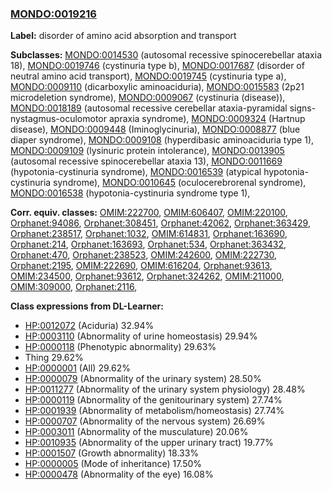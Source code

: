 
### [MONDO:0019216](http://purl.obolibrary.org/obo/MONDO_0019216)
**Label:** disorder of amino acid absorption and transport

**Subclasses:** [MONDO:0014530](http://purl.obolibrary.org/obo/MONDO_0014530) (autosomal recessive spinocerebellar ataxia 18), [MONDO:0019746](http://purl.obolibrary.org/obo/MONDO_0019746) (cystinuria type b), [MONDO:0017687](http://purl.obolibrary.org/obo/MONDO_0017687) (disorder of neutral amino acid transport), [MONDO:0019745](http://purl.obolibrary.org/obo/MONDO_0019745) (cystinuria type a), [MONDO:0009110](http://purl.obolibrary.org/obo/MONDO_0009110) (dicarboxylic aminoaciduria), [MONDO:0015583](http://purl.obolibrary.org/obo/MONDO_0015583) (2p21 microdeletion syndrome), [MONDO:0009067](http://purl.obolibrary.org/obo/MONDO_0009067) (cystinuria (disease)), [MONDO:0018189](http://purl.obolibrary.org/obo/MONDO_0018189) (autosomal recessive cerebellar ataxia-pyramidal signs-nystagmus-oculomotor apraxia syndrome), [MONDO:0009324](http://purl.obolibrary.org/obo/MONDO_0009324) (Hartnup disease), [MONDO:0009448](http://purl.obolibrary.org/obo/MONDO_0009448) (Iminoglycinuria), [MONDO:0008877](http://purl.obolibrary.org/obo/MONDO_0008877) (blue diaper syndrome), [MONDO:0009108](http://purl.obolibrary.org/obo/MONDO_0009108) (hyperdibasic aminoaciduria type 1), [MONDO:0009109](http://purl.obolibrary.org/obo/MONDO_0009109) (lysinuric protein intolerance), [MONDO:0013905](http://purl.obolibrary.org/obo/MONDO_0013905) (autosomal recessive spinocerebellar ataxia 13), [MONDO:0011669](http://purl.obolibrary.org/obo/MONDO_0011669) (hypotonia-cystinuria syndrome), [MONDO:0016539](http://purl.obolibrary.org/obo/MONDO_0016539) (atypical hypotonia-cystinuria syndrome), [MONDO:0010645](http://purl.obolibrary.org/obo/MONDO_0010645) (oculocerebrorenal syndrome), [MONDO:0016538](http://purl.obolibrary.org/obo/MONDO_0016538) (hypotonia-cystinuria syndrome type 1), 

**Corr. equiv. classes:** [OMIM:222700](http://purl.obolibrary.org/obo/OMIM_222700), [OMIM:606407](http://purl.obolibrary.org/obo/OMIM_606407), [OMIM:220100](http://purl.obolibrary.org/obo/OMIM_220100), [Orphanet:94086](http://www.orpha.net/ORDO/Orphanet_94086), [Orphanet:308451](http://www.orpha.net/ORDO/Orphanet_308451), [Orphanet:42062](http://www.orpha.net/ORDO/Orphanet_42062), [Orphanet:363429](http://www.orpha.net/ORDO/Orphanet_363429), [Orphanet:238517](http://www.orpha.net/ORDO/Orphanet_238517), [Orphanet:1032](http://www.orpha.net/ORDO/Orphanet_1032), [OMIM:614831](http://purl.obolibrary.org/obo/OMIM_614831), [Orphanet:163690](http://www.orpha.net/ORDO/Orphanet_163690), [Orphanet:214](http://www.orpha.net/ORDO/Orphanet_214), [Orphanet:163693](http://www.orpha.net/ORDO/Orphanet_163693), [Orphanet:534](http://www.orpha.net/ORDO/Orphanet_534), [Orphanet:363432](http://www.orpha.net/ORDO/Orphanet_363432), [Orphanet:470](http://www.orpha.net/ORDO/Orphanet_470), [Orphanet:238523](http://www.orpha.net/ORDO/Orphanet_238523), [OMIM:242600](http://purl.obolibrary.org/obo/OMIM_242600), [OMIM:222730](http://purl.obolibrary.org/obo/OMIM_222730), [Orphanet:2195](http://www.orpha.net/ORDO/Orphanet_2195), [OMIM:222690](http://purl.obolibrary.org/obo/OMIM_222690), [OMIM:616204](http://purl.obolibrary.org/obo/OMIM_616204), [Orphanet:93613](http://www.orpha.net/ORDO/Orphanet_93613), [OMIM:234500](http://purl.obolibrary.org/obo/OMIM_234500), [Orphanet:93612](http://www.orpha.net/ORDO/Orphanet_93612), [Orphanet:324262](http://www.orpha.net/ORDO/Orphanet_324262), [OMIM:211000](http://purl.obolibrary.org/obo/OMIM_211000), [OMIM:309000](http://purl.obolibrary.org/obo/OMIM_309000), [Orphanet:2116](http://www.orpha.net/ORDO/Orphanet_2116), 

**Class expressions from DL-Learner:**

- [HP:0012072](http://purl.obolibrary.org/obo/HP_0012072) (Aciduria) 32.94%
- [HP:0003110](http://purl.obolibrary.org/obo/HP_0003110) (Abnormality of urine homeostasis) 29.94%
- [HP:0000118](http://purl.obolibrary.org/obo/HP_0000118) (Phenotypic abnormality) 29.63%
- Thing 29.62%
- [HP:0000001](http://purl.obolibrary.org/obo/HP_0000001) (All) 29.62%
- [HP:0000079](http://purl.obolibrary.org/obo/HP_0000079) (Abnormality of the urinary system) 28.50%
- [HP:0011277](http://purl.obolibrary.org/obo/HP_0011277) (Abnormality of the urinary system physiology) 28.48%
- [HP:0000119](http://purl.obolibrary.org/obo/HP_0000119) (Abnormality of the genitourinary system) 27.74%
- [HP:0001939](http://purl.obolibrary.org/obo/HP_0001939) (Abnormality of metabolism/homeostasis) 27.74%
- [HP:0000707](http://purl.obolibrary.org/obo/HP_0000707) (Abnormality of the nervous system) 26.69%
- [HP:0003011](http://purl.obolibrary.org/obo/HP_0003011) (Abnormality of the musculature) 20.06%
- [HP:0010935](http://purl.obolibrary.org/obo/HP_0010935) (Abnormality of the upper urinary tract) 19.77%
- [HP:0001507](http://purl.obolibrary.org/obo/HP_0001507) (Growth abnormality) 18.33%
- [HP:0000005](http://purl.obolibrary.org/obo/HP_0000005) (Mode of inheritance) 17.50%
- [HP:0000478](http://purl.obolibrary.org/obo/HP_0000478) (Abnormality of the eye) 16.08%


